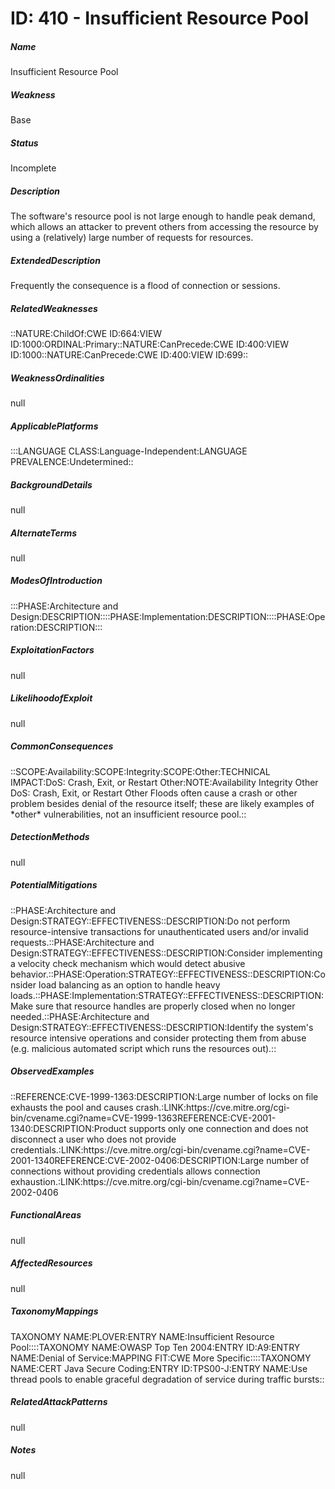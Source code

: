 # ID: 410 - Insufficient Resource Pool
<h5>Name</h5>Insufficient Resource Pool
<h5>Weakness</h5>Base
<h5>Status</h5>Incomplete
<h5>Description</h5>The software's resource pool is not large enough to handle peak demand, which allows an attacker to prevent others from accessing the resource by using a (relatively) large number of requests for resources.
<h5>ExtendedDescription</h5>Frequently the consequence is a flood of connection or sessions.
<h5>RelatedWeaknesses</h5>::NATURE:ChildOf:CWE ID:664:VIEW ID:1000:ORDINAL:Primary::NATURE:CanPrecede:CWE ID:400:VIEW ID:1000::NATURE:CanPrecede:CWE ID:400:VIEW ID:699::
<h5>WeaknessOrdinalities</h5>null
<h5>ApplicablePlatforms</h5>:::LANGUAGE CLASS:Language-Independent:LANGUAGE PREVALENCE:Undetermined::
<h5>BackgroundDetails</h5>null
<h5>AlternateTerms</h5>null
<h5>ModesOfIntroduction</h5>:::PHASE:Architecture and Design:DESCRIPTION::::PHASE:Implementation:DESCRIPTION::::PHASE:Operation:DESCRIPTION:::
<h5>ExploitationFactors</h5>null
<h5>LikelihoodofExploit</h5>null
<h5>CommonConsequences</h5>::SCOPE:Availability:SCOPE:Integrity:SCOPE:Other:TECHNICAL IMPACT:DoS: Crash, Exit, or Restart Other:NOTE:Availability Integrity Other DoS: Crash, Exit, or Restart Other Floods often cause a crash or other problem besides denial of the resource itself; these are likely examples of *other* vulnerabilities, not an insufficient resource pool.::
<h5>DetectionMethods</h5>null
<h5>PotentialMitigations</h5>::PHASE:Architecture and Design:STRATEGY::EFFECTIVENESS::DESCRIPTION:Do not perform resource-intensive transactions for unauthenticated users and/or invalid requests.::PHASE:Architecture and Design:STRATEGY::EFFECTIVENESS::DESCRIPTION:Consider implementing a velocity check mechanism which would detect abusive behavior.::PHASE:Operation:STRATEGY::EFFECTIVENESS::DESCRIPTION:Consider load balancing as an option to handle heavy loads.::PHASE:Implementation:STRATEGY::EFFECTIVENESS::DESCRIPTION:Make sure that resource handles are properly closed when no longer needed.::PHASE:Architecture and Design:STRATEGY::EFFECTIVENESS::DESCRIPTION:Identify the system's resource intensive operations and consider protecting them from abuse (e.g. malicious automated script which runs the resources out).::
<h5>ObservedExamples</h5>::REFERENCE:CVE-1999-1363:DESCRIPTION:Large number of locks on file exhausts the pool and causes crash.:LINK:https://cve.mitre.org/cgi-bin/cvename.cgi?name=CVE-1999-1363REFERENCE:CVE-2001-1340:DESCRIPTION:Product supports only one connection and does not disconnect a user who does not provide credentials.:LINK:https://cve.mitre.org/cgi-bin/cvename.cgi?name=CVE-2001-1340REFERENCE:CVE-2002-0406:DESCRIPTION:Large number of connections without providing credentials allows connection exhaustion.:LINK:https://cve.mitre.org/cgi-bin/cvename.cgi?name=CVE-2002-0406
<h5>FunctionalAreas</h5>null
<h5>AffectedResources</h5>null
<h5>TaxonomyMappings</h5>TAXONOMY NAME:PLOVER:ENTRY NAME:Insufficient Resource Pool::::TAXONOMY NAME:OWASP Top Ten 2004:ENTRY ID:A9:ENTRY NAME:Denial of Service:MAPPING FIT:CWE More Specific::::TAXONOMY NAME:CERT Java Secure Coding:ENTRY ID:TPS00-J:ENTRY NAME:Use thread pools to enable graceful degradation of service during traffic bursts::
<h5>RelatedAttackPatterns</h5>null
<h5>Notes</h5>null

